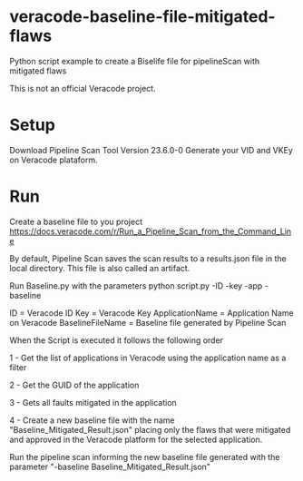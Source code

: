 # veracode-baseline-file-mitigated-flaws
Python script example to create a Biselife file for pipelineScan with mitigated flaws

This is not an official Veracode project.

# Setup
Download Pipeline Scan Tool Version 23.6.0-0
Generate your VID and VKEy on Veracode plataform.

# Run
Create a baseline file to you project
https://docs.veracode.com/r/Run_a_Pipeline_Scan_from_the_Command_Line

By default, Pipeline Scan saves the scan results to a results.json file in the local directory. This file is also called an artifact.

Run Baseline.py with the parameters
python script.py -ID <ID> -key <Key> -app <ApplicationName> -baseline <BaselineFileName>

ID = Veracode ID
Key = Veracode Key
ApplicationName = Application Name on Veracode
BaselineFileName = Baseline file generated by Pipeline Scan


When the Script is executed it follows the following order

1 - Get the list of applications in Veracode using the application name as a filter

2 - Get the GUID of the application

3 - Gets all faults mitigated in the application

4 - Create a new baseline file with the name "Baseline_Mitigated_Result.json" placing only the flaws that were mitigated and approved in the Veracode platform for the selected application.



Run the pipeline scan informing the new baseline file generated with the parameter "-baseline Baseline_Mitigated_Result.json"

